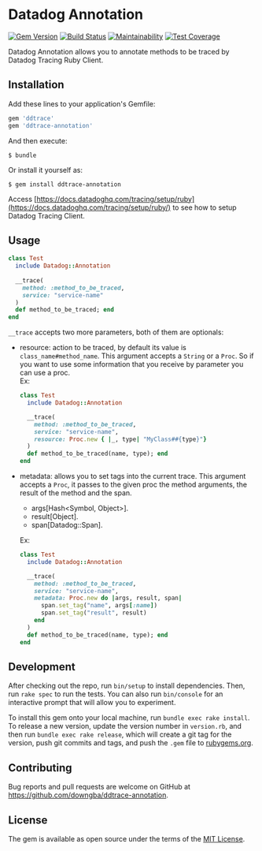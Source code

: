 # Datadog Annotation

[![Gem Version](https://badge.fury.io/rb/ddtrace-annotation.svg)](https://badge.fury.io/rb/ddtrace-annotation)
[![Build Status](https://travis-ci.com/downgba/ddtrace-annotation.svg?branch=master)](https://travis-ci.com/downgba/ddtrace-annotation)
[![Maintainability](https://api.codeclimate.com/v1/badges/b48b7c15e8925e6f2c6d/maintainability)](https://codeclimate.com/github/downgba/ddtrace-annotation/maintainability)
[![Test Coverage](https://api.codeclimate.com/v1/badges/b48b7c15e8925e6f2c6d/test_coverage)](https://codeclimate.com/github/downgba/ddtrace-annotation/test_coverage)

Datadog Annotation allows you to annotate methods to be traced by Datadog Tracing Ruby Client.

## Installation

Add these lines to your application's Gemfile:

```ruby
gem 'ddtrace'
gem 'ddtrace-annotation'
```

And then execute:

    $ bundle

Or install it yourself as:

    $ gem install ddtrace-annotation

Access [https://docs.datadoghq.com/tracing/setup/ruby](https://docs.datadoghq.com/tracing/setup/ruby/) to see how to setup Datadog Tracing Client.

## Usage

```ruby
class Test
  include Datadog::Annotation
  
  __trace(
    method: :method_to_be_traced,
    service: "service-name"
  )
  def method_to_be_traced; end
end
```
`__trace` accepts two more parameters, both of them are optionals:   
 - resource: action to be traced, by default its value is `class_name#method_name`. This argument accepts a `String` or a `Proc`. So if you want to use some information that you receive by parameter you can use a proc.   
    Ex:    
    ```ruby
    class Test
      include Datadog::Annotation

      __trace(
        method: :method_to_be_traced,
        service: "service-name",
        resource: Proc.new { |_, type| "MyClass##{type}"}
      )
      def method_to_be_traced(name, type); end
    end
    ```

    
 - metadata: allows you to set tags into the current trace. This argument accepts a `Proc`, it passes to the given proc the method arguments, the result of the method and the span.   
    - args[Hash<Symbol, Object>].   
    - result[Object].   
    - span[Datadog::Span].   
    
    Ex:   
    ```ruby
    class Test
      include Datadog::Annotation

      __trace(
        method: :method_to_be_traced,
        service: "service-name",
        metadata: Proc.new do |args, result, span|
          span.set_tag("name", args[:name])
          span.set_tag("result", result)
        end
      )
      def method_to_be_traced(name, type); end
    end
    ```

## Development

After checking out the repo, run `bin/setup` to install dependencies. Then, run `rake spec` to run the tests. You can also run `bin/console` for an interactive prompt that will allow you to experiment.

To install this gem onto your local machine, run `bundle exec rake install`. To release a new version, update the version number in `version.rb`, and then run `bundle exec rake release`, which will create a git tag for the version, push git commits and tags, and push the `.gem` file to [rubygems.org](https://rubygems.org).

## Contributing

Bug reports and pull requests are welcome on GitHub at https://github.com/downgba/ddtrace-annotation.

## License

The gem is available as open source under the terms of the [MIT License](https://opensource.org/licenses/MIT).
